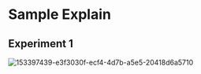 # Sample Explain

## Experiment 1

![153397439-e3f3030f-ecf4-4d7b-a5e5-20418d6a5710](https://user-images.githubusercontent.com/98943440/154242954-68360494-795e-468b-ad11-5c830f911161.png)

